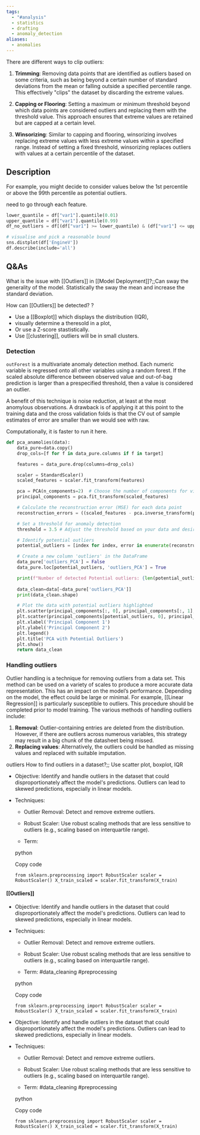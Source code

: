 ```yaml
---
tags:
  - "#analysis"
  - statistics
  - drafting
  - anomaly_detection
aliases:
  - anomalies
---
```


There are different ways to clip outliers:

1. **Trimming**: Removing data points that are identified as outliers based on some criteria, such as being beyond a certain number of standard deviations from the mean or falling outside a specified percentile range. This effectively "clips" the dataset by discarding the extreme values.
    
2. **Capping or Flooring**: Setting a maximum or minimum threshold beyond which data points are considered outliers and replacing them with the threshold value. This approach ensures that extreme values are retained but are capped at a certain level.
    
3. **Winsorizing**: Similar to capping and flooring, winsorizing involves replacing extreme values with less extreme values within a specified range. Instead of setting a fixed threshold, winsorizing replaces outliers with values at a certain percentile of the dataset.
## Description

For example, you might decide to consider values below the 1st percentile or above the 99th percentile as potential outliers.

need to go through each feature.
```python
lower_quantile = df["var1"].quantile(0.01)
upper_quantile = df["var1"].quantile(0.99)
df_no_outliers = df[(df["var1"] >= lower_quantile) & (df["var1"] <= upper_quantile)]

# visualise and pick a reasonable bound
sns.distplot(df['EngineV'])
df.describe(include='all')
```

## Q&As

What is the issue with [[Outliers]] in [[Model Deployment]]?;;Can sway the generality of the model. Statistically the sway the mean and increase the standard deviation.

How can [[Outliers]] be detected?
?
- Use a [[Boxplot]] which displays the distribution (IQR),
- visually determine a theresold in a plot,
- Or use a Z-score stastistically.
- Use [[clustering]], outliers will be in small clusters.


### Detection

`outForest` is a multivariate anomaly detection method. Each numeric variable is regressed onto all other variables using a random forest. If the scaled absolute difference between observed value and out-of-bag prediction is larger than a prespecified threshold, then a value is considered an outlier.

A benefit of this technique is noise reduction, at least at the most anomylous observations. A drawback is of applying it at this point to the training data and the cross validation folds is that the CV out of sample estimates of error are smaller than we would see with raw.

Computationally, it is faster to run it here.

```python
def pca_anamolies(data):
    data_pure=data.copy()
    drop_cols=[f for f in data_pure.columns if f in target]

    features = data_pure.drop(columns=drop_cols)

    scaler = StandardScaler()
    scaled_features = scaler.fit_transform(features)

    pca = PCA(n_components=2)  # Choose the number of components for visualization
    principal_components = pca.fit_transform(scaled_features)

    # Calculate the reconstruction error (MSE) for each data point
    reconstruction_errors = ((scaled_features - pca.inverse_transform(principal_components)) ** 2).mean(axis=1)

    # Set a threshold for anomaly detection
    threshold = 3.5 # Adjust the threshold based on your data and desired sensitivity

    # Identify potential outliers
    potential_outliers = [index for index, error in enumerate(reconstruction_errors) if error > threshold]

    # Create a new column 'outliers' in the DataFrame
    data_pure['outliers_PCA'] = False
    data_pure.loc[potential_outliers, 'outliers_PCA'] = True

    print(f"Number of detected Potential outliers: {len(potential_outliers)}")
    
    data_clean=data[~data_pure['outliers_PCA']]
    print(data_clean.shape)

    # Plot the data with potential outliers highlighted
    plt.scatter(principal_components[:, 0], principal_components[:, 1], c='green', label='Normal Data')
    plt.scatter(principal_components[potential_outliers, 0], principal_components[potential_outliers, 1], c='red', label='Potential Outliers')
    plt.xlabel('Principal Component 1')
    plt.ylabel('Principal Component 2')
    plt.legend()
    plt.title('PCA with Potential Outliers')
    plt.show()
    return data_clean
```
### Handling outliers

Outlier handling is a technique for removing outliers from a data set. This method can be used on a variety of scales to produce a more accurate data representation. This has an impact on the model’s performance. Depending on the model, the effect could be large or minimal. For example, [[Linear Regression]] is particularly susceptible to outliers. This procedure should be completed prior to model training. The various methods of handling outliers include:

1. **Removal**: Outlier-containing entries are deleted from the distribution. However, if there are outliers across numerous variables, this strategy may result in a big chunk of the datasheet being missed.
2. **Replacing values**: Alternatively, the outliers could be handled as missing values and replaced with suitable imputation.


outliers
How to find outliers in a dataset?;; Use scatter plot, boxplot, IQR

- Objective: Identify and handle outliers in the dataset that could disproportionately affect the model's predictions. Outliers can lead to skewed predictions, especially in linear models.
    
- Techniques:
    
    - Outlier Removal: Detect and remove extreme outliers.
        
    - Robust Scaler: Use robust scaling methods that are less sensitive to outliers (e.g., scaling based on interquartile range).
        
    - Term: 
        
    
    python
    
    Copy code
    
    `from sklearn.preprocessing import RobustScaler scaler = RobustScaler() X_train_scaled = scaler.fit_transform(X_train)`



#### [[Outliers]]

- Objective: Identify and handle outliers in the dataset that could disproportionately affect the model's predictions. Outliers can lead to skewed predictions, especially in linear models.
    
- Techniques:
    
    - Outlier Removal: Detect and remove extreme outliers.
        
    - Robust Scaler: Use robust scaling methods that are less sensitive to outliers (e.g., scaling based on interquartile range).
        
    - Term: #data_cleaning #preprocessing
        
    
    python
    
    Copy code
    
    `from sklearn.preprocessing import RobustScaler scaler = RobustScaler() X_train_scaled = scaler.fit_transform(X_train)`

- Objective: Identify and handle outliers in the dataset that could disproportionately affect the model's predictions. Outliers can lead to skewed predictions, especially in linear models.
    
- Techniques:
    
    - Outlier Removal: Detect and remove extreme outliers.
        
    - Robust Scaler: Use robust scaling methods that are less sensitive to outliers (e.g., scaling based on interquartile range).
        
    - Term: #data_cleaning #preprocessing
        
    
    python
    
    Copy code
    
    `from sklearn.preprocessing import RobustScaler scaler = RobustScaler() X_train_scaled = scaler.fit_transform(X_train)`